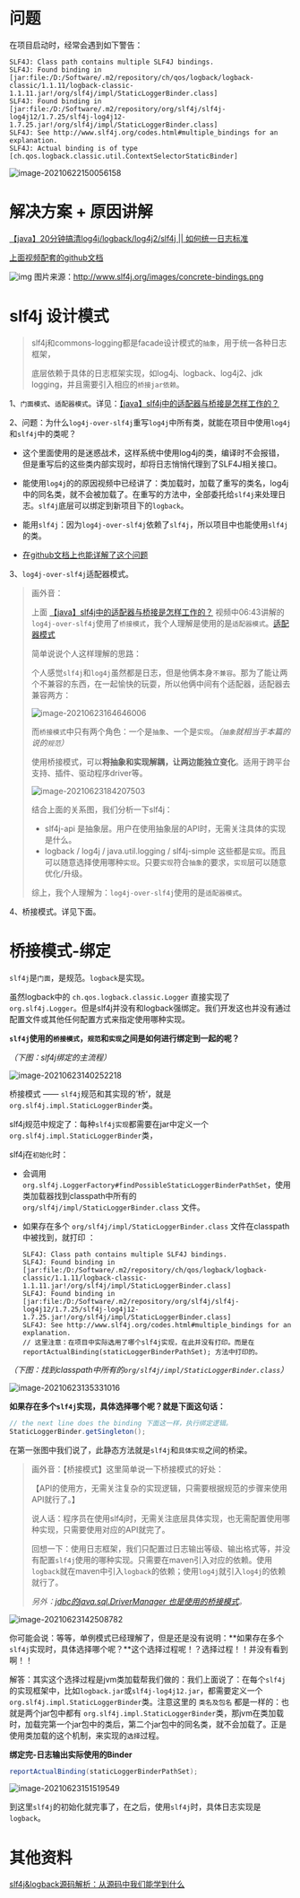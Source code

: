 # 问题

在项目启动时，经常会遇到如下警告：

```
SLF4J: Class path contains multiple SLF4J bindings.
SLF4J: Found binding in [jar:file:/D:/Software/.m2/repository/ch/qos/logback/logback-classic/1.1.11/logback-classic-1.1.11.jar!/org/slf4j/impl/StaticLoggerBinder.class]
SLF4J: Found binding in [jar:file:/D:/Software/.m2/repository/org/slf4j/slf4j-log4j12/1.7.25/slf4j-log4j12-1.7.25.jar!/org/slf4j/impl/StaticLoggerBinder.class]
SLF4J: See http://www.slf4j.org/codes.html#multiple_bindings for an explanation.
SLF4J: Actual binding is of type [ch.qos.logback.classic.util.ContextSelectorStaticBinder]
```

![image-20210622150056158](images/image-20210622150056158.png)





# 解决方案 + 原因讲解

[【java】20分钟搞清log4j/logback/log4j2/slf4j || 如何统一日志标准](https://www.bilibili.com/video/BV11J411d7Gp)

[上面视频配套的github文档](https://github.com/sunwu51/notebook/blob/master/19.11/log_java%E6%97%A5%E5%BF%97%E6%A1%86%E6%9E%B6.md)

![img](images/concrete-bindings.png) 图片来源：http://www.slf4j.org/images/concrete-bindings.png





# slf4j 设计模式

> slf4j和commons-logging都是facade设计模式的`抽象`，用于统一各种日志框架，
>
> 底层依赖于具体的日志框架实现，如log4j、logback、log4j2、jdk logging，并且需要引入相应的`桥接jar依赖`。

1、`门面模式`、`适配器模式`。详见：[【java】slf4j中的适配器与桥接是怎样工作的？](https://www.bilibili.com/video/BV1FJ411R78C)

2、问题：为什么`log4j-over-slf4j`重写`log4j`中所有类，就能在项目中使用`log4j`和`slf4j`中的类呢？

- 这个里面使用的是迷惑战术，这样系统中使用log4j的类，编译时不会报错，但是重写后的这些类内部实现时，却将日志悄悄代理到了SLF4J相关接口。

- 能使用`log4j`的的原因视频中已经讲了：类加载时，加载了重写的类名，log4j中的同名类，就不会被加载了。在重写的方法中，全部委托给`slf4j`来处理日志。`slf4j`底层可以绑定到新项目下的`logback`。
- 能用`slf4j`：因为`log4j-over-slf4j`依赖了`slf4j`，所以项目中也能使用`slf4j`的类。
- [在github文档上也能详解了这个问题](https://github.com/sunwu51/notebook/blob/master/19.11/log_java%E6%97%A5%E5%BF%97%E6%A1%86%E6%9E%B6.md#%E5%8E%9F%E7%90%86)

3、`log4j-over-slf4j`适配器模式。

> 画外音：
>
> 上面   [【java】slf4j中的适配器与桥接是怎样工作的？](https://www.bilibili.com/video/BV1FJ411R78C)    视频中06:43讲解的`log4j-over-slf4j`使用了`桥接模式`，我个人理解是使用的是`适配器模式`。[适配器模式](https://gitee.com/anxiaole/spring-framework/tree/5.0.x/core-spring-patterns#2-%E7%BB%93%E6%9E%84%E6%A8%A1%E5%BC%8F)
>
> 简单说说个人这样理解的思路：
>
> 个人感觉`slf4j`和`log4j`虽然都是日志，但是他俩本身`不兼容`。那为了能让两个不兼容的东西，在一起愉快的玩耍，所以他俩中间有个适配器，适配器去兼容两方：
>
> ![image-20210623164646006](images/image-20210623164646006.png)
>
> 而`桥接模式`中只有两个角色：一个是`抽象`、一个是`实现`。*（`抽象`就相当于本篇的说的`规范`）*
>
> 使用桥接模式，可以**将抽象和实现解耦，让两边能独立变化**。适用于跨平台支持、插件、驱动程序driver等。
>
> ![image-20210623184207503](images/image-20210623184207503.png)
>
> 结合上面的关系图，我们分析一下slf4j：
>
> - slf4j-api 是抽象层。用户在使用抽象层的API时，无需关注具体的实现是什么。
> - logback / log4j / java.util.logging / slf4j-simple 这些都是`实现`。而且可以随意选择使用哪种`实现`。只要`实现`符合`抽象`的要求，`实现`层可以随意优化/升级。
>
> 综上，我个人理解为：`log4j-over-slf4j`使用的是`适配器模式`。

4、桥接模式。详见下面。



# 桥接模式-绑定

`slf4j`是`门面`，是规范。`logback`是实现。

虽然logback中的 `ch.qos.logback.classic.Logger` 直接实现了 `org.slf4j.Logger`。但是slf4j并没有和logback强绑定。我们开发这也并没有通过配置文件或其他任何配置方式来指定使用哪种实现。

**`slf4j`使用的`桥接模式`，`规范`和`实现`之间是如何进行绑定到一起的呢？**

*（下图：slf4j绑定的主流程）*

![image-20210623140252218](images/image-20210623140252218.png)

桥接模式 —— `slf4j`规范和其实现的’桥‘，就是  `org.slf4j.impl.StaticLoggerBinder`类。

slf4j规范中规定了：每种`slf4j实现`都需要在jar中定义一个  `org.slf4j.impl.StaticLoggerBinder`类，

slf4j在`初始化`时：

- 会调用 `org.slf4j.LoggerFactory#findPossibleStaticLoggerBinderPathSet`，使用类加载器找到classpath中所有的 `org/slf4j/impl/StaticLoggerBinder.class` 文件。

- 如果存在多个 `org/slf4j/impl/StaticLoggerBinder.class` 文件在classpath中被找到，就打印 ：

  ```
  SLF4J: Class path contains multiple SLF4J bindings.
  SLF4J: Found binding in [jar:file:/D:/Software/.m2/repository/ch/qos/logback/logback-classic/1.1.11/logback-classic-1.1.11.jar!/org/slf4j/impl/StaticLoggerBinder.class]
  SLF4J: Found binding in [jar:file:/D:/Software/.m2/repository/org/slf4j/slf4j-log4j12/1.7.25/slf4j-log4j12-1.7.25.jar!/org/slf4j/impl/StaticLoggerBinder.class]
  SLF4J: See http://www.slf4j.org/codes.html#multiple_bindings for an explanation.
  // 这里注意：在项目中实际选用了哪个slf4j实现，在此并没有打印。而是在 reportActualBinding(staticLoggerBinderPathSet); 方法中打印的。
  ```

*（下图：找到classpath中所有的`org/slf4j/impl/StaticLoggerBinder.class`）*

![image-20210623135331016](images/image-20210623135331016.png)






**如果存在多个`slf4j`实现，具体选择哪个呢？就是下面这句话：**

```java
// the next line does the binding 下面这一样，执行绑定逻辑。
StaticLoggerBinder.getSingleton();
```

在第一张图中我们说了，此静态方法就是`slf4j`和`具体实现`之间的桥梁。

> 画外音：【桥接模式】这里简单说一下桥接模式的好处：
>
> 【API的使用方，无需关注复杂的实现逻辑，只需要根据规范的步骤来使用API就行了。】
>
> 说人话：程序员在使用slf4j时，无需关注底层具体实现，也无需配置使用哪种实现，只需要使用对应的API就完了。
>
> 回想一下：使用日志框架，我们只配置过日志输出等级、输出格式等，并没有配置`slf4j`使用的哪种实现。只需要在maven引入对应的依赖。使用`logback`就在maven中引入`logback`的依赖；使用`log4j`就引入`log4j`的依赖就行了。
>
> *另外：[jdbc的java.sql.DriverManager 也是使用的桥接模式](https://www.cnblogs.com/yougewe/p/12460685.html)。*

![image-20210623142508782](images/image-20210623142508782.png)

你可能会说：等等，单例模式已经理解了，但是还是没有说明：**如果存在多个`slf4j`实现时，具体选择哪个呢？**这个选择过程呢！？选择过程！！并没有看到啊！！

解答：其实这个选择过程是jvm类加载帮我们做的：我们上面说了：在每个`slf4j`的实现框架中，比如`logback.jar`或`slf4j-log4j12.jar`，都需要定义一个`org.slf4j.impl.StaticLoggerBinder`类。注意这里的 `类名及包名` 都是一样的：也就是两个jar包中都有  `org.slf4j.impl.StaticLoggerBinder`类，那jvm在类加载时，加载完第一个jar包中的类后，第二个jar包中的同名类，就不会加载了。正是使用类加载的这个机制，来实现的`选择`过程。





**绑定完-日志输出实际使用的Binder**

```java
reportActualBinding(staticLoggerBinderPathSet);
```

![image-20210623151519549](images/image-20210623151519549.png)

到这里`slf4j`的初始化就完事了，在之后，使用`slf4j`时，具体日志实现是`logback`。









# 其他资料

[slf4j&logback源码解析：从源码中我们能学到什么](https://www.bilibili.com/video/BV1KD4y197Jf)

